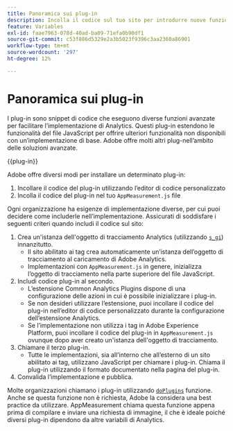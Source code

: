 ```yaml
---
title: Panoramica sui plug-in
description: Incolla il codice sul tuo sito per introdurre nuove funzionalità.
feature: Variables
exl-id: faae7963-078d-40ad-ba09-71efa0b90df1
source-git-commit: c53f886d5329e2a3b5023f9396c3aa2360a86901
workflow-type: tm+mt
source-wordcount: '297'
ht-degree: 12%

---
```


# Panoramica sui plug-in

I plug-in sono snippet di codice che eseguono diverse funzioni avanzate per facilitare l’implementazione di Analytics. Questi plug-in estendono le funzionalità del file JavaScript per offrire ulteriori funzionalità non disponibili con un’implementazione di base. Adobe offre molti altri plug-nell’ambito delle soluzioni avanzate.

{{plug-in}}

Adobe offre diversi modi per installare un determinato plug-in:

<!--1. Use the 'Common Analytics Plugins' extension using the Web SDK or the Adobe Analytics extension-->
1. Incollare il codice del plug-in utilizzando l’editor di codice personalizzato
1. Incolla il codice del plug-in nel tuo `AppMeasurement.js` file

Ogni organizzazione ha esigenze di implementazione diverse, per cui puoi decidere come includerle nell’implementazione. Assicurati di soddisfare i seguenti criteri quando includi il codice sul sito:

1. Crea un&#39;istanza dell&#39;oggetto di tracciamento Analytics (utilizzando [`s_gi`](../functions/s-gi.md)) innanzitutto.
   * Il sito abilitato ai tag crea automaticamente un’istanza dell’oggetto di tracciamento al caricamento di Adobe Analytics.
   * Implementazioni con `AppMeasurement.js` in genere, inizializza l’oggetto di tracciamento nella parte superiore del file JavaScript.
2. Includi codice plug-in al secondo.
   * L’estensione Common Analytics Plugins dispone di una configurazione delle azioni in cui è possibile inizializzare i plug-in.
   * Se non desideri utilizzare l’estensione, puoi incollare il codice del plug-in nell’editor di codice personalizzato durante la configurazione dell’estensione Analytics.
   * Se l’implementazione non utilizza i tag in Adobe Experience Platform, puoi incollare il codice del plug-in in `AppMeasurement.js` ovunque dopo aver creato un&#39;istanza dell&#39;oggetto di tracciamento.
3. Chiamare il terzo plug-in.
   * Tutte le implementazioni, sia all’interno che all’esterno di un sito abilitato ai tag, utilizzano JavaScript per chiamare i plug-in. Chiama il plug-in utilizzando il formato documentato nella pagina del plug-in.
4. Convalida l’implementazione e pubblica.

Molte organizzazioni chiamano i plug-in utilizzando [`doPlugins`](../functions/doplugins.md) funzione. Anche se questa funzione non è richiesta, Adobe la considera una best practice da utilizzare. AppMeasurement chiama questa funzione appena prima di compilare e inviare una richiesta di immagine, il che è ideale poiché diversi plug-in dipendono da altre variabili di Analytics.
